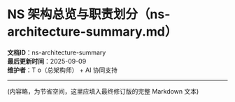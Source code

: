 # NS 架构总览与职责划分（ns-architecture-summary.md）

**文档ID**：ns-architecture-summary  
**最后更新时间**：2025-09-09  
**维护者**：T o（总架构师） + AI 协同支持  

---
(内容略，为节省空间，这里应填入最终修订版的完整 Markdown 文本)
